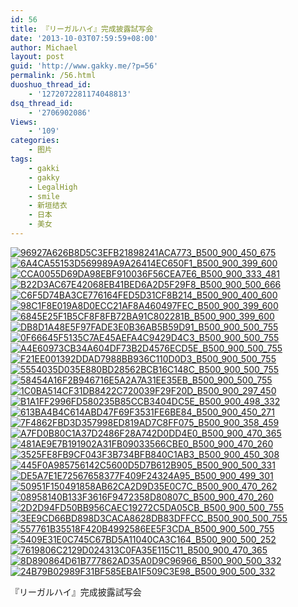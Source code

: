 ```yaml
---
id: 56
title: 『リーガルハイ』完成披露試写会
date: '2013-10-03T07:59:59+08:00'
author: Michael
layout: post
guid: 'http://www.gakky.me/?p=56'
permalink: /56.html
duoshuo_thread_id:
    - '1272072281174048813'
dsq_thread_id:
    - '2706902086'
Views:
    - '109'
categories:
    - 图片
tags:
    - gakki
    - gakky
    - LegalHigh
    - smile
    - 新垣结衣
    - 日本
    - 美女
---
```


[![96927A626B8D5C3EFB21898241ACA773_B500_900_450_675](http://www.yui-aragaki.org/wp-content/uploads/img/96927A626B8D5C3EFB21898241ACA773_B500_900_450_675.jpeg)](http://www.yui-aragaki.org/wp-content/uploads/img/96927A626B8D5C3EFB21898241ACA773_B1280_1280_450_675.jpeg) [![6A4CA55153D569989A9A26414EC650F1_B500_900_399_600](http://www.yui-aragaki.org/wp-content/uploads/img/6A4CA55153D569989A9A26414EC650F1_B500_900_399_600.jpeg)](http://www.yui-aragaki.org/wp-content/uploads/img/6A4CA55153D569989A9A26414EC650F1_B1280_1280_399_600.jpeg) [![CCA0055D69DA98EBF910036F56CEA7E6_B500_900_333_481](http://www.yui-aragaki.org/wp-content/uploads/img/CCA0055D69DA98EBF910036F56CEA7E6_B500_900_333_481.png)](http://www.yui-aragaki.org/wp-content/uploads/img/CCA0055D69DA98EBF910036F56CEA7E6_B1280_1280_333_481.png) [![B22D3AC67E42068EB41BED6A2D5F29F8_B500_900_500_666](http://www.yui-aragaki.org/wp-content/uploads/img/B22D3AC67E42068EB41BED6A2D5F29F8_B500_900_500_666.jpeg)](http://www.yui-aragaki.org/wp-content/uploads/img/B22D3AC67E42068EB41BED6A2D5F29F8_B1280_1280_580_773.jpeg) [![C6F5D74BA3CE776164FED5D31CF8B214_B500_900_400_600](http://www.yui-aragaki.org/wp-content/uploads/img/C6F5D74BA3CE776164FED5D31CF8B214_B500_900_400_600.jpeg)](http://www.yui-aragaki.org/wp-content/uploads/img/C6F5D74BA3CE776164FED5D31CF8B214_B1280_1280_400_600.jpeg) [![98C1F8E019A8D0ECC21AF8A460497FEC_B500_900_399_600](http://www.yui-aragaki.org/wp-content/uploads/img/98C1F8E019A8D0ECC21AF8A460497FEC_B500_900_399_600.jpeg)](http://www.yui-aragaki.org/wp-content/uploads/img/98C1F8E019A8D0ECC21AF8A460497FEC_B1280_1280_399_600.jpeg) [![6845E25F1B5CF8F8FB72BA91C802281B_B500_900_399_600](http://www.yui-aragaki.org/wp-content/uploads/img/6845E25F1B5CF8F8FB72BA91C802281B_B500_900_399_600.jpeg)](http://www.yui-aragaki.org/wp-content/uploads/img/6845E25F1B5CF8F8FB72BA91C802281B_B1280_1280_399_600.jpeg) [![DB8D1A48E5F97FADE3E0B36AB5B59D91_B500_900_500_755](http://www.yui-aragaki.org/wp-content/uploads/img/DB8D1A48E5F97FADE3E0B36AB5B59D91_B500_900_500_755.jpeg)](http://www.yui-aragaki.org/wp-content/uploads/img/DB8D1A48E5F97FADE3E0B36AB5B59D91_B1280_1280_650_982.jpeg) [![0F66645F5135C7AE45AEFA4C9429D4C3_B500_900_500_755](http://www.yui-aragaki.org/wp-content/uploads/img/0F66645F5135C7AE45AEFA4C9429D4C3_B500_900_500_755.jpeg)](http://www.yui-aragaki.org/wp-content/uploads/img/0F66645F5135C7AE45AEFA4C9429D4C3_B1280_1280_650_982.jpeg) [![A4E60973CB34A604DF73B2D4576ECD5E_B500_900_500_755](http://www.yui-aragaki.org/wp-content/uploads/img/A4E60973CB34A604DF73B2D4576ECD5E_B500_900_500_755.jpeg)](http://www.yui-aragaki.org/wp-content/uploads/img/A4E60973CB34A604DF73B2D4576ECD5E_B1280_1280_650_982.jpeg) [![F21EE001392DDAD7988BB936C110D0D3_B500_900_500_755](http://www.yui-aragaki.org/wp-content/uploads/img/F21EE001392DDAD7988BB936C110D0D3_B500_900_500_755.jpeg)](http://www.yui-aragaki.org/wp-content/uploads/img/F21EE001392DDAD7988BB936C110D0D3_B1280_1280_650_982.jpeg) [![5554035D035E880BD28562BCB16C148C_B500_900_500_755](http://www.yui-aragaki.org/wp-content/uploads/img/5554035D035E880BD28562BCB16C148C_B500_900_500_755.jpeg)](http://www.yui-aragaki.org/wp-content/uploads/img/5554035D035E880BD28562BCB16C148C_B1280_1280_650_982.jpeg) [![58454A16F2B946716E5A2A7A31EE35EB_B500_900_500_755](http://www.yui-aragaki.org/wp-content/uploads/img/58454A16F2B946716E5A2A7A31EE35EB_B500_900_500_755.jpeg)](http://www.yui-aragaki.org/wp-content/uploads/img/58454A16F2B946716E5A2A7A31EE35EB_B1280_1280_650_982.jpeg) [![1C0BA514CF31DB8422C720039F29F20D_B500_900_297_450](http://www.yui-aragaki.org/wp-content/uploads/img/1C0BA514CF31DB8422C720039F29F20D_B500_900_297_450.jpeg)](http://www.yui-aragaki.org/wp-content/uploads/img/1C0BA514CF31DB8422C720039F29F20D_B1280_1280_297_450.jpeg) [![B1A1FF2996FD580235B85CCB3404DC5E_B500_900_498_332](http://www.yui-aragaki.org/wp-content/uploads/img/B1A1FF2996FD580235B85CCB3404DC5E_B500_900_498_332.png)](http://www.yui-aragaki.org/wp-content/uploads/img/B1A1FF2996FD580235B85CCB3404DC5E_B1280_1280_498_332.png) [![613BA4B4C614ABD47F69F3531FE6BE84_B500_900_450_271](http://www.yui-aragaki.org/wp-content/uploads/img/613BA4B4C614ABD47F69F3531FE6BE84_B500_900_450_271.jpeg)](http://www.yui-aragaki.org/wp-content/uploads/img/613BA4B4C614ABD47F69F3531FE6BE84_B1280_1280_450_271.jpeg) [![7F4862FBD3D357998ED819AD7C8FF075_B500_900_358_459](http://www.yui-aragaki.org/wp-content/uploads/img/7F4862FBD3D357998ED819AD7C8FF075_B500_900_358_459.png)](http://www.yui-aragaki.org/wp-content/uploads/img/7F4862FBD3D357998ED819AD7C8FF075_B1280_1280_358_459.png) [![A7FD0B80C1A37D2486F28A742D0DD4E0_B500_900_470_365](http://www.yui-aragaki.org/wp-content/uploads/img/A7FD0B80C1A37D2486F28A742D0DD4E0_B500_900_470_365.jpeg)](http://www.yui-aragaki.org/wp-content/uploads/img/A7FD0B80C1A37D2486F28A742D0DD4E0_B1280_1280_470_365.jpeg) [![481AE9E7B191902A31FB09033566CBE0_B500_900_470_260](http://www.yui-aragaki.org/wp-content/uploads/img/481AE9E7B191902A31FB09033566CBE0_B500_900_470_260.jpeg)](http://www.yui-aragaki.org/wp-content/uploads/img/481AE9E7B191902A31FB09033566CBE0_B1280_1280_470_260.jpeg) [![3525FE8FB9CF043F3B734BFB840C1AB3_B500_900_450_308](http://www.yui-aragaki.org/wp-content/uploads/img/3525FE8FB9CF043F3B734BFB840C1AB3_B500_900_450_308.jpeg)](http://www.yui-aragaki.org/wp-content/uploads/img/3525FE8FB9CF043F3B734BFB840C1AB3_B1280_1280_450_308.jpeg) [![445F0A985756142C5600D5D7B612B905_B500_900_500_331](http://www.yui-aragaki.org/wp-content/uploads/img/445F0A985756142C5600D5D7B612B905_B500_900_500_331.jpeg)](http://www.yui-aragaki.org/wp-content/uploads/img/445F0A985756142C5600D5D7B612B905_B1280_1280_580_385.jpeg) [![DE5A7E1E72567658377F409F24324A95_B500_900_499_301](http://www.yui-aragaki.org/wp-content/uploads/img/DE5A7E1E72567658377F409F24324A95_B500_900_499_301.png)](http://www.yui-aragaki.org/wp-content/uploads/img/DE5A7E1E72567658377F409F24324A95_B1280_1280_499_301.png) [![50951F150491858AB62CA2D9D35E0C7C_B500_900_470_262](http://www.yui-aragaki.org/wp-content/uploads/img/50951F150491858AB62CA2D9D35E0C7C_B500_900_470_262.jpeg)](http://www.yui-aragaki.org/wp-content/uploads/img/50951F150491858AB62CA2D9D35E0C7C_B1280_1280_470_262.jpeg) [![08958140B133F3616F9472358D80807C_B500_900_470_260](http://www.yui-aragaki.org/wp-content/uploads/img/08958140B133F3616F9472358D80807C_B500_900_470_260.jpeg)](http://www.yui-aragaki.org/wp-content/uploads/img/08958140B133F3616F9472358D80807C_B1280_1280_470_260.jpeg) [![2D2D94FD50BB956CAEC19272C5DA05CB_B500_900_500_755](http://www.yui-aragaki.org/wp-content/uploads/img/2D2D94FD50BB956CAEC19272C5DA05CB_B500_900_500_755.jpeg)](http://www.yui-aragaki.org/wp-content/uploads/img/2D2D94FD50BB956CAEC19272C5DA05CB_B1280_1280_650_982.jpeg) [![3EE9CD66BD898D3CACA8628DB83DFFCC_B500_900_500_755](http://www.yui-aragaki.org/wp-content/uploads/img/3EE9CD66BD898D3CACA8628DB83DFFCC_B500_900_500_755.jpeg)](http://www.yui-aragaki.org/wp-content/uploads/img/3EE9CD66BD898D3CACA8628DB83DFFCC_B1280_1280_650_982.jpeg) [![557761B35518F420B4992586EE5F3CDA_B500_900_500_755](http://www.yui-aragaki.org/wp-content/uploads/img/557761B35518F420B4992586EE5F3CDA_B500_900_500_755.jpeg)](http://www.yui-aragaki.org/wp-content/uploads/img/557761B35518F420B4992586EE5F3CDA_B1280_1280_650_982.jpeg) [![5409E31E0C745C67BD5A11040CA3C164_B500_900_500_252](http://www.yui-aragaki.org/wp-content/uploads/img/5409E31E0C745C67BD5A11040CA3C164_B500_900_500_252.jpeg)](http://www.yui-aragaki.org/wp-content/uploads/img/5409E31E0C745C67BD5A11040CA3C164_B1280_1280_580_293.jpeg) [![7619806C2129D024313C0FA35E115C11_B500_900_470_365](http://www.yui-aragaki.org/wp-content/uploads/img/7619806C2129D024313C0FA35E115C11_B500_900_470_365.jpeg)](http://www.yui-aragaki.org/wp-content/uploads/img/7619806C2129D024313C0FA35E115C11_B1280_1280_470_365.jpeg) [![8D890864D61B777862AD35A0D9C96966_B500_900_500_332](http://www.yui-aragaki.org/wp-content/uploads/img/8D890864D61B777862AD35A0D9C96966_B500_900_500_332.jpeg)](http://www.yui-aragaki.org/wp-content/uploads/img/8D890864D61B777862AD35A0D9C96966_B1280_1280_560_372.jpeg) [![24B79B02989F31BF585EBA1F509C3E98_B500_900_500_332](http://www.yui-aragaki.org/wp-content/uploads/img/24B79B02989F31BF585EBA1F509C3E98_B500_900_500_332.jpeg)](http://www.yui-aragaki.org/wp-content/uploads/img/24B79B02989F31BF585EBA1F509C3E98_B1280_1280_560_372.jpeg)

『リーガルハイ』<span>完成</span>披露試写会